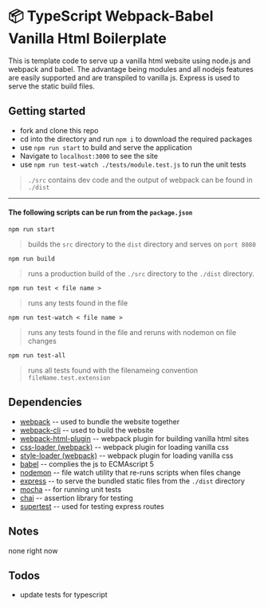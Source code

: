 # 📦  TypeScript Webpack-Babel Vanilla Html Boilerplate

This is template code to serve up a vanilla html website using node.js and webpack and babel.  The advantage being modules and all nodejs features are easily supported and are transpiled to vanilla js. Express is used to serve the static build files.

## Getting started

* fork and clone this repo
* cd into the directory and run `npm i` to download the required packages
* use `npm run start` to build and serve the application 
* Navigate to `localhost:3000` to see the site
* use `npm run test-watch ./tests/module.test.js` to run the unit tests
  
> `./src` contains dev code and the output of webpack can be found in `./dist`

---

#### The following scripts can be run from the `package.json`

`npm run start`

> builds the `src` directory to the `dist` directory and serves on `port 8080`

`npm run build` 

>  runs a production build of the `./src` directory to the `./dist` directory.

`npm run test < file name >` 

> runs any tests found in the file

`npm run test-watch < file name >` 

> runs any tests found in the file and reruns with nodemon on file changes

`npm run test-all` 

> runs all tests found with the filenameing convention `fileName.test.extension`

## Dependencies 

* [webpack](https://webpack.js.org/) -- used to bundle the website together
* [webpack-cli](https://webpack.js.org/api/cli/) -- used to build the website
* [webpack-html-plugin](https://webpack.js.org/plugins/html-webpack-plugin/) -- webpack plugin for building vanilla html sites
* [css-loader (webpack)](https://webpack.js.org/loaders/css-loader/) -- webpack plugin for loading vanilla css
* [style-loader (webpack)](https://webpack.js.org/loaders/style-loader/) -- webpack plugin for loading vanilla css
* [babel](https://babeljs.io/) -- complies the js to ECMAscript 5
* [nodemon](https://www.npmjs.com/package/nodemon) -- file watch utility that re-runs scripts when files change
* [express](https://expressjs.com/) -- to serve the bundled static files from the `./dist` directory
* [mocha](https://mochajs.org/) -- for running unit tests
* [chai](https://www.chaijs.com/) -- assertion library for testing
* [supertest](https://www.npmjs.com/package/supertest) -- used for testing express routes

## Notes

none right now 

## Todos

* update tests for typescript

